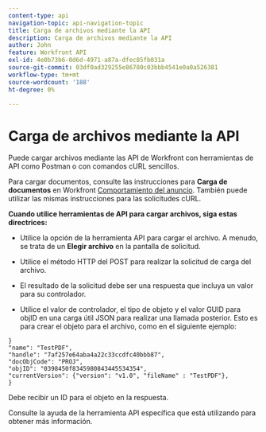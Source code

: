 ```yaml
---
content-type: api
navigation-topic: api-navigation-topic
title: Carga de archivos mediante la API
description: Carga de archivos mediante la API
author: John
feature: Workfront API
exl-id: 4e0b73b6-0d6d-4971-a87a-dfec85fb031a
source-git-commit: 03df0ad329255e86780c03bbb4541e0a0a526381
workflow-type: tm+mt
source-wordcount: '188'
ht-degree: 0%

---
```


# Carga de archivos mediante la API

Puede cargar archivos mediante las API de Workfront con herramientas de API como Postman o con comandos cURL sencillos.

Para cargar documentos, consulte las instrucciones para **Carga de documentos** en Workfront [Comportamiento del anuncio](https://one.workfront.com/s/document-item?bundleId=the-new-workfront-experience&amp;topicId=Content%2FWF_API%2FGeneral%2Fapi-basics.html). También puede utilizar las mismas instrucciones para las solicitudes cURL.

**Cuando utilice herramientas de API para cargar archivos, siga estas directrices:**

* Utilice la opción de la herramienta API para cargar el archivo. A menudo, se trata de un **Elegir archivo** en la pantalla de solicitud.

* Utilice el método HTTP del POST para realizar la solicitud de carga del archivo.

* El resultado de la solicitud debe ser una respuesta que incluya un valor para su controlador.

* Utilice el valor de controlador, el tipo de objeto y el valor GUID para objID en una carga útil JSON para realizar una llamada posterior. Esto es para crear el objeto para el archivo, como en el siguiente ejemplo:

```
}
"name": "TestPDF",
"handle": "7af257e64aba4a22c33ccdfc40bbb87",
"docObjCode": "PROJ",
"objID": "0398450f8345980843445534354",
"currentVersion": {"version": "v1.0", "fileName" : "TestPDF"},
}
```

Debe recibir un ID para el objeto en la respuesta.

Consulte la ayuda de la herramienta API específica que está utilizando para obtener más información.
